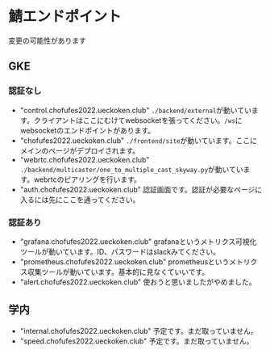 # 鯖エンドポイント

変更の可能性があります

## GKE

### 認証なし

- "control.chofufes2022.ueckoken.club"
`./backend/external`が動いています。クライアントはここにむけてwebsocketを張ってください。`/ws`にwebsocketのエンドポイントがあります。
- "chofufes2022.ueckoken.club"
`./frontend/site`が動いています。ここにメインのページがデプロイされます。
- "webrtc.chofufes2022.ueckoken.club"
`./backend/multicaster/one_to_multiple_cast_skyway.py`が動いています。webrtcのピアリングを行います。
- "auth.chofufes2022.ueckoken.club"
認証画面です。認証が必要なページに入るには先にここを通ってください。

### 認証あり

- "grafana.chofufes2022.ueckoken.club"
grafanaというメトリクス可視化ツールが動いています。ID、パスワードはslackみてください。
- "prometheus.chofufes2022.ueckoken.club"
prometheusというメトリクス収集ツールが動いています。基本的に見なくていいです。
- "alert.chofufes2022.ueckoken.club"
使おうと思いましたがやめました。


## 学内

- "internal.chofufes2022.ueckoken.club"
予定です。まだ取っていません。
- "speed.chofufes2022.ueckoken.club"
予定です。まだ取っていません。
